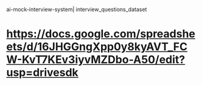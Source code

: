  ai-mock-interview-system|
interview_questions_dataset
# https://docs.google.com/spreadsheets/d/16JHGGngXpp0y8kyAVT_FCW-KvT7KEv3iyvMZDbo-A50/edit?usp=drivesdk
